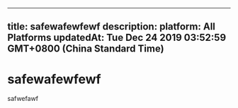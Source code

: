 
---
title: safewafewfewf
description: 
platform: All Platforms
updatedAt: Tue Dec 24 2019 03:52:59 GMT+0800 (China Standard Time)
---
# safewafewfewf
safwefawf
